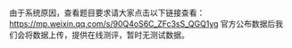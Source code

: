 # 
由于系统原因，查看题目要求请大家点击以下链接查看：https://mp.weixin.qq.com/s/90Q4oS6C_ZFc3sS_QGQ1yg
官方公布数据后我们会将数据上传，提供在线测评，暂时无测试数据。